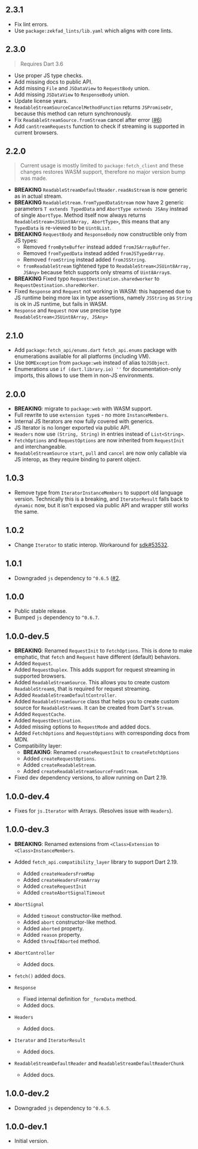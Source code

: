## 2.3.1

- Fix lint errors.
- Use `package:zekfad_lints/lib.yaml` which aligns with core lints.

## 2.3.0

> Requires Dart 3.6

- Use proper JS type checks.
- Add missing docs to public API.
- Add missing `File` and `JSDataView` to `RequestBody` union.
- Add missing `JSDataView` to `ResponseBody` union.
- Update license years.
- `ReadableStreamSourceCancelMethodFunction` returns `JSPromiseOr`, because this
  method can return synchronously.
- Fix `ReadableStreamSource.fromStream` cancel after error ([#6](https://github.com/Zekfad/fetch_api/issues/6))
- Add `canStreamRequests` function to check if streaming is supported in
  current browsers.

## 2.2.0

> Current usage is mostly limited to `package:fetch_client` and these changes
> restores WASM support, therefore no major version bump was made.

- **BREAKING** `ReadableStreamDefaultReader.readAsStream` is now generic as
  in actual stream.
- **BREAKING** `ReadableStream.fromTypedDataStream` now have 2 generic
  parameters `T extends TypedData` and `AbortType extends JSAny` instead of
  single `AbortType`.
  Method itself now always returns `ReadableStream<JSUint8Array, AbortType>`,
  this means that any `TypedData` is re-viewed to be `Uint8List`.
- **BREAKING** `RequestBody` and `ResponseBody` now constructible only from
  JS types:
  - Removed `fromByteBuffer` instead added `fromJSArrayBuffer`.
  - Removed `fromTypedData` instead added `fromJSTypedArray`.
  - Removed `fromString` instead added `fromJSString`.
  - `fromReadableStream` tightened type to `ReadableStream<JSUint8Array, JSAny>`
    because fetch supports only streams of `Uint8Array`s.
- **BREAKING** Fixed typo `RequestDestination.sharedworker` to
  `RequestDestination.sharedWorker`.
- Fixed `Response` and `Request` not working in WASM: this happened due to JS
  runtime being more lax in type assertions, namely `JSString` as `String` is
  ok in JS runtime, but fails in WASM.
- `Response` and `Request` now use precise type
  `ReadableStream<JSUint8Array, JSAny>`

## 2.1.0

- Add `package:fetch_api/enums.dart` `fetch_api.enums` package with enumerations
  available for all platforms (including VM).
- Use `DOMException` from `package:web` instead of alias to`JSObject`.
- Enumerations use `if (dart.library.io) ''` for documentation-only imports,
  this allows to use them in non-JS environments.

## 2.0.0

- **BREAKING**: migrate to `package:web` with WASM support. 
- Full rewrite to use `extension type`s - no more `InstanceMembers`.
- Internal JS Iterators are now fully covered with generics.
- JS Iterator is no longer exported via public API.
- `Headers` now use `(String, String)` in entries instead of `List<String>`.
- `FetchOptions` and `RequestOptions` are now inherited from `RequestInit`
  and interchangeable.
- `ReadableStreamSource` `start`, `pull` and `cancel` are now only callable
  via JS interop, as they require binding to parent object.

## 1.0.3

- Remove type from `IteratorInstanceMembers` to support old language
  version.
  Technically this is a breaking, and `IteratorResult` falls back to `dynamic`
  now, but it isn't exposed via public API and wrapper still works the same.

## 1.0.2

- Change `Iterator` to static interop.
  Workaround for [sdk#53532](https://github.com/dart-lang/sdk/issues/53532).

## 1.0.1

- Downgraded `js` dependency to `^0.6.5` ([#2](https://github.com/Zekfad/fetch_api/issues/2).

## 1.0.0

- Public stable release.
- Bumped `js` dependency to `^0.6.7`.

## 1.0.0-dev.5

- **BREAKING**: Renamed `RequestInit` to `FetchOptions`.
  This is done to make emphatic, that `fetch` and `Request` have different
  (default) behaviors.
- Added `Request`.
- Added `RequestDuplex`. This adds support for request streaming in supported
  browsers.
- Added `ReadableStreamSource`. This allows you to create custom
  `ReadableStream`s, that is required for request streaming.
- Added `ReadableStreamDefaultController`.
- Added `ReadableStreamSource` class that helps you to create custom source
  for `ReadableStream`s. It can be created from Dart's `Stream`.
- Added `RequestCache`.
- Added `RequestDestination`.
- Added missing options to `RequestMode` and added docs.
- Added `FetchOptions` and `RequestOptions` with corresponding docs from MDN.
- Compatibility layer:
  - **BREAKING**: Renamed `createRequestInit` to `createFetchOptions`
  - Added `createRequestOptions`.
  - Added `createReadableStream`.
  - Added `createReadableStreamSourceFromStream`.
- Fixed dev dependency versions, to allow running on Dart 2.19.


## 1.0.0-dev.4

- Fixes for `js.Iterator` with Arrays. (Resolves issue with `Headers`).

## 1.0.0-dev.3

- **BREAKING**: Renamed extensions from `<Class>Extension` to
  `<Class>InstanceMembers`.
- Added `fetch_api.compatibility_layer` library to support Dart 2.19.
  - Added `createHeadersFromMap`
  - Added `createHeadersFromArray` 
  - Added `createRequestInit`
  - Added `createAbortSignalTimeout`

- `AbortSignal`
  - Added `timeout` constructor-like method.
  - Added `abort` constructor-like method.
  - Added `aborted` property.
  - Added `reason` property.
  - Added `throwIfAborted` method.
- `AbortController`
  - Added docs.
- `fetch()` added docs.
- `Response`
  - Fixed internal definition for `_formData` method.
  - Added docs.
- `Headers`
  - Added docs.
- `Iterator` and `IteratorResult`
  - Added docs.
- `ReadableStreamDefaultReader` and `ReadableStreamDefaultReaderChunk`
  - Added docs.

## 1.0.0-dev.2

- Downgraded `js` dependency to `^0.6.5`.

## 1.0.0-dev.1

- Initial version.

